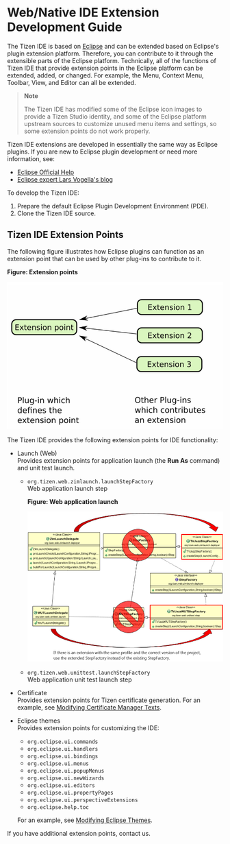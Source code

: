 # Web/Native IDE Extension Development Guide

The Tizen IDE is based on [Eclipse](http://www.eclipse.org/) and can be extended based on Eclipse's plugin extension platform. Therefore, you can contribute to it through the extensible parts of the Eclipse platform. Technically, all of the functions of Tizen IDE that provide extension points in the Eclipse platform can be extended, added, or changed. For example, the Menu, Context Menu, Toolbar, View, and Editor can all be extended.

> **Note**
>
> The Tizen IDE has modified some of the Eclipse icon images to provide a Tizen Studio identity, and some of the Eclipse platform upstream sources to customize unused menu items and settings, so some extension points do not work properly.

Tizen IDE extensions are developed in essentially the same way as Eclipse plugins. If you are new to Eclipse plugin development or need more information, see:
- [Eclipse Official Help](https://help.eclipse.org/neon/index.jsp?topic=%2Forg.eclipse.platform.doc.isv%2Fguide%2Ffirstplugin.htm)
- [Eclipse expert Lars Vogella's blog](http://www.vogella.com/tutorials/EclipsePlugin/article.html)

To develop the Tizen IDE:

1. Prepare the default Eclipse Plugin Development Environment (PDE).
2. Clone the Tizen IDE source.

## Tizen IDE Extension Points

The following figure illustrates how Eclipse plugins can function as an extension point that can be used by other plug-ins to contribute to it.

**Figure: Extension points**

![Extension points](media/ext-point.png)

The Tizen IDE provides the following extension points for IDE functionality:

- Launch (Web)  
  Provides extension points for application launch (the **Run As** command) and unit test launch.
  - `org.tizen.web.zimlaunch.launchStepFactory`  
    Web application launch step

    **Figure: Web application launch**

    ![Web application launch](media/launch-ext.png)
  - `org.tizen.web.unittest.launchStepFactory`  
    Web application unit test launch step
     
- Certificate  
  Provides extension points for Tizen certificate generation. For an example, see [Modifying Certificate Manager Texts](example-web-certi-ext.md).

- Eclipse themes  
  Provides extension points for customizing the IDE:
  - `org.eclipse.ui.commands`
  - `org.eclipse.ui.handlers`
  - `org.eclipse.ui.bindings`
  - `org.eclipse.ui.menus`
  - `org.eclipse.ui.popupMenus`
  - `org.eclipse.ui.newWizards`
  - `org.eclipse.ui.editors`
  - `org.eclipse.ui.propertyPages`
  - `org.eclipse.ui.perspectiveExtensions`
  - `org.eclipse.help.toc`

  For an example, see [Modifying Eclipse Themes](example-web-theme-ext.md).

If you have additional extension points, contact us.